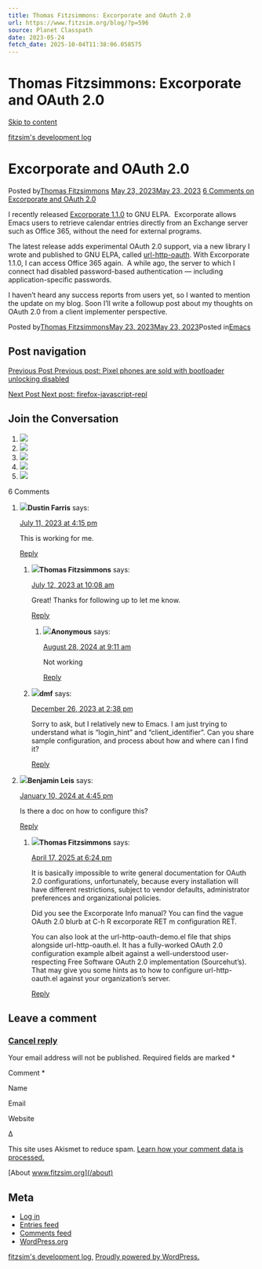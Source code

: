 ```yaml
---
title: Thomas Fitzsimmons: Excorporate and OAuth 2.0
url: https://www.fitzsim.org/blog/?p=596
source: Planet Classpath
date: 2023-05-24
fetch_date: 2025-10-04T11:38:06.058575
---
```


# Thomas Fitzsimmons: Excorporate and OAuth 2.0

[Skip to content](#content)

[fitzsim's development log](https://www.fitzsim.org/blog/)

# Excorporate and OAuth 2.0

Posted by[Thomas Fitzsimmons](https://www.fitzsim.org/blog/?author=1) [May 23, 2023May 23, 2023](https://www.fitzsim.org/blog/?p=596)
[6 Comments on Excorporate and OAuth 2.0](https://www.fitzsim.org/blog/?p=596#comments)

I recently released [Excorporate 1.1.0](https://elpa.gnu.org/packages/excorporate.html) to GNU ELPA.  Excorporate allows Emacs users to retrieve calendar entries directly from an Exchange server such as Office 365, without the need for external programs.

The latest release adds experimental OAuth 2.0 support, via a new library I wrote and published to GNU ELPA, called [url-http-oauth](https://elpa.gnu.org/packages/url-http-oauth.html). With Excorporate 1.1.0, I can access Office 365 again.  A while ago, the server to which I connect had disabled password-based authentication — including application-specific passwords.

I haven’t heard any success reports from users yet, so I wanted to mention the update on my blog. Soon I’ll write a followup post about my thoughts on OAuth 2.0 from a client implementer perspective.

Posted by[Thomas Fitzsimmons](https://www.fitzsim.org/blog/?author=1)[May 23, 2023May 23, 2023](https://www.fitzsim.org/blog/?p=596)Posted in[Emacs](https://www.fitzsim.org/blog/?cat=3)

## Post navigation

[Previous Post Previous post:
Pixel phones are sold with bootloader unlocking disabled](https://www.fitzsim.org/blog/?p=545)

[Next Post Next post:
firefox-javascript-repl](https://www.fitzsim.org/blog/?p=669)

## Join the Conversation

1. ![](https://secure.gravatar.com/avatar/36709cfff435baf6bcecb09819e06fdd1385f76be372d7be28918c23d643306b?s=60&d=mm&r=g)
2. ![](https://secure.gravatar.com/avatar/d35a78f80fb4c9d6c457e988c467cce1c51965169cc68dc70414e8b57eac0a22?s=60&d=mm&r=g)
3. ![](https://secure.gravatar.com/avatar/6d4a80dee3a081cb5334debbe1f71fc5788db27b1f0189b05934d93883ebf442?s=60&d=mm&r=g)
4. ![](https://secure.gravatar.com/avatar/ed61083db432ab4941e728e0ccf7c6688f2bbb6880091686a58a7436c8d478c8?s=60&d=mm&r=g)
5. ![](https://secure.gravatar.com/avatar/?s=60&d=mm&r=g)

6 Comments

1. ![](https://secure.gravatar.com/avatar/36709cfff435baf6bcecb09819e06fdd1385f76be372d7be28918c23d643306b?s=60&d=mm&r=g)**Dustin Farris** says:

   [July 11, 2023 at 4:15 pm](https://www.fitzsim.org/blog/?p=596#comment-46285)

   This is working for me.

   [Reply](https://www.fitzsim.org/blog/?p=596&replytocom=46285#respond)

   1. ![](https://secure.gravatar.com/avatar/d35a78f80fb4c9d6c457e988c467cce1c51965169cc68dc70414e8b57eac0a22?s=60&d=mm&r=g)**Thomas Fitzsimmons** says:

      [July 12, 2023 at 10:08 am](https://www.fitzsim.org/blog/?p=596#comment-46292)

      Great! Thanks for following up to let me know.

      [Reply](https://www.fitzsim.org/blog/?p=596&replytocom=46292#respond)

      1. ![](https://secure.gravatar.com/avatar/?s=60&d=mm&r=g)**Anonymous** says:

         [August 28, 2024 at 9:11 am](https://www.fitzsim.org/blog/?p=596#comment-47640)

         Not working

         [Reply](https://www.fitzsim.org/blog/?p=596&replytocom=47640#respond)
   2. ![](https://secure.gravatar.com/avatar/6d4a80dee3a081cb5334debbe1f71fc5788db27b1f0189b05934d93883ebf442?s=60&d=mm&r=g)**dmf** says:

      [December 26, 2023 at 2:38 pm](https://www.fitzsim.org/blog/?p=596#comment-46717)

      Sorry to ask, but I relatively new to Emacs.
      I am just trying to understand what is “login\_hint” and “client\_identifier”. Can you share sample configuration, and process about how and where can I find it?

      [Reply](https://www.fitzsim.org/blog/?p=596&replytocom=46717#respond)
2. ![](https://secure.gravatar.com/avatar/ed61083db432ab4941e728e0ccf7c6688f2bbb6880091686a58a7436c8d478c8?s=60&d=mm&r=g)**Benjamin Leis** says:

   [January 10, 2024 at 4:45 pm](https://www.fitzsim.org/blog/?p=596#comment-46753)

   Is there a doc on how to configure this?

   [Reply](https://www.fitzsim.org/blog/?p=596&replytocom=46753#respond)

   1. ![](https://secure.gravatar.com/avatar/d35a78f80fb4c9d6c457e988c467cce1c51965169cc68dc70414e8b57eac0a22?s=60&d=mm&r=g)**Thomas Fitzsimmons** says:

      [April 17, 2025 at 6:24 pm](https://www.fitzsim.org/blog/?p=596#comment-49534)

      It is basically impossible to write general documentation for OAuth 2.0 configurations, unfortunately, because every installation will have different restrictions, subject to vendor defaults, administrator preferences and organizational policies.

      Did you see the Excorporate Info manual? You can find the vague OAuth 2.0 blurb at C-h R excorporate RET m configuration RET.

      You can also look at the url-http-oauth-demo.el file that ships alongside url-http-oauth.el. It has a fully-worked OAuth 2.0 configuration example albeit against a well-understood user-respecting Free Software OAuth 2.0 implementation (Sourcehut’s). That may give you some hints as to how to configure url-http-oauth.el against your organization’s server.

      [Reply](https://www.fitzsim.org/blog/?p=596&replytocom=49534#respond)

## Leave a comment

### [Cancel reply](/blog/?p=596#respond)

Your email address will not be published. Required fields are marked \*

Comment \*

Name

Email

Website

Δ

This site uses Akismet to reduce spam. [Learn how your comment data is processed.](https://akismet.com/privacy/)

[About www.fitzsim.org](/about)

## Meta

* [Log in](https://www.fitzsim.org/blog/wp-login.php)
* [Entries feed](https://www.fitzsim.org/blog/?feed=rss2)
* [Comments feed](https://www.fitzsim.org/blog/?feed=comments-rss2)
* [WordPress.org](https://wordpress.org/)

[fitzsim's development log](https://www.fitzsim.org/blog/),
[Proudly powered by WordPress.](https://wordpress.org/)